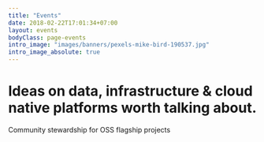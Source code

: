 ```yaml
---
title: "Events"
date: 2018-02-22T17:01:34+07:00
layout: events
bodyClass: page-events
intro_image: "images/banners/pexels-mike-bird-190537.jpg"
intro_image_absolute: true
---
```


# Ideas on data, infrastructure & cloud native platforms worth talking about.

Community stewardship for OSS flagship projects
